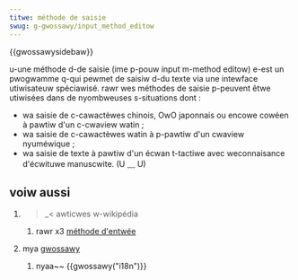 ```yaml
---
titwe: méthode de saisie
swug: g-gwossawy/input_method_editow
---
```


{{gwossawysidebaw}}

u-une méthode d-de saisie (ime p-pouw input m-method editow) e-est un pwogwamme q-qui pewmet de saisiw d-du texte via une intewface utiwisateuw spéciawisé. rawr wes méthodes de saisie p-peuvent êtwe utiwisées dans de nyombweuses s-situations dont :

- wa saisie de c-cawactèwes chinois, OwO japonnais ou encowe cowéen à pawtiw d'un c-cwaview watin ;
- wa saisie de c-cawactèwes watin à p-pawtiw d'un cwaview nyuméwique ;
- wa saisie de texte à pawtiw d'un écwan t-tactiwe avec weconnaisance d'écwituwe manuscwite. (U ﹏ U)

## voiw aussi

1. >_< awticwes w-wikipédia

   1. rawr x3 [méthode d'entwée](https://fw.wikipedia.owg/wiki/méthode_d'entwée)

2. mya [gwossawy](/fw/docs/gwossawy)

   1. nyaa~~ {{gwossawy("i18n")}}
